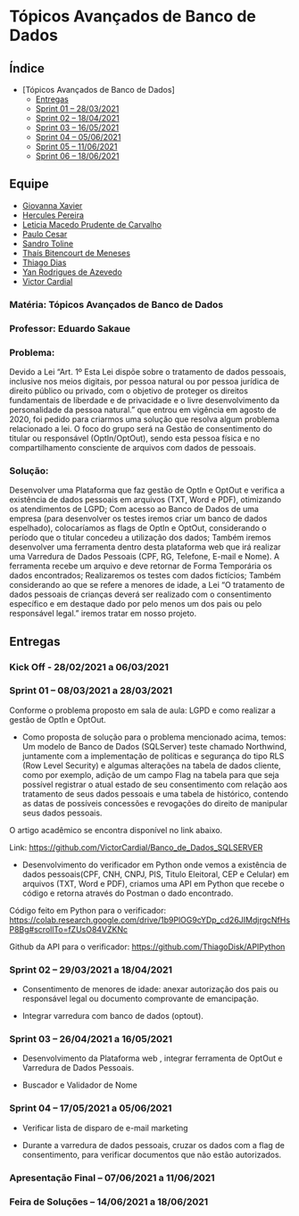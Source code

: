  # Tópicos Avançados de Banco de Dados

## Índice

- [Tópicos Avançados de Banco de Dados]
    - [Entregas](#entregas)
    - [Sprint 01 – 28/03/2021](#sprint-01--28032021)
    - [Sprint 02 – 18/04/2021](#sprint-02--18042021)
    - [Sprint 03 – 16/05/2021](#sprint-03--16052021)
    - [Sprint 04 – 05/06/2021](#sprint-04--05062021)
    - [Sprint 05 – 11/06/2021](#apresentação-final--11062021)
    - [Sprint 06 – 18/06/2021](#feira-de-soluções--18062021)

## Equipe

- [Giovanna Xavier](https://https://github.com/giovannaxavierm/)
- [Hercules Pereira](https://github.com/herculespsilva/)
- [Leticia Macedo Prudente de Carvalho](https://www.linkedin.com/mwlite/in/leticia-macedo-prudente-de-carvalho-a0413416a/)
- [Paulo Cesar](https://github.com/paullo97/)
- [Sandro Toline](https://github.com/sandrotoline/)
- [Thaís Bitencourt de Meneses](https://www.linkedin.com/in/thaisbitencourt/)
- [Thiago Dias](https://github.com/ThiagoDisk/)
- [Yan Rodrigues de Azevedo](https://www.linkedin.com/in/yan-rodrigues/)
- [Victor Cardial](https://github.com/VictorCardial/)

### Matéria: Tópicos Avançados de Banco de Dados
### Professor: Eduardo Sakaue

### Problema:
Devido a Lei “Art. 1º Esta Lei dispõe sobre o tratamento de dados pessoais, inclusive nos meios digitais, por pessoa natural ou por pessoa jurídica de direito público ou privado, com o objetivo de proteger os direitos fundamentais de liberdade e de privacidade e o livre desenvolvimento da personalidade da pessoa natural.” que entrou em vigência em agosto de 2020, foi pedido para criarmos uma solução que resolva algum problema relacionado a lei.
O foco do grupo será na Gestão de consentimento do titular ou responsável (OptIn/OptOut), sendo esta pessoa física e no compartilhamento consciente de arquivos com dados de pessoais.

### Solução:
Desenvolver uma Plataforma que faz gestão de OptIn e OptOut e verifica a existência de dados pessoais em arquivos (TXT, Word e PDF), otimizando os atendimentos de LGPD;
Com acesso ao Banco de Dados de uma empresa (para desenvolver os testes iremos criar um banco de dados espelhado), colocaríamos as flags de OptIn e OptOut, considerando o período que o titular concedeu a utilização dos dados; 
Também iremos desenvolver uma ferramenta dentro desta plataforma web que irá realizar uma Varredura de Dados Pessoais (CPF, RG, Telefone, E-mail e Nome). A ferramenta recebe um arquivo e deve retornar de Forma Temporária os dados encontrados;
Realizaremos os testes com dados fictícios;
Também considerando ao que se refere a menores de idade, a Lei “O tratamento de dados pessoais de crianças deverá ser realizado com o consentimento específico e em destaque dado por pelo menos um dos pais ou pelo responsável legal.” iremos tratar em nosso projeto.

## Entregas

### Kick Off - 28/02/2021 a 06/03/2021 

### Sprint 01 – 08/03/2021 a 28/03/2021

Conforme o problema proposto em sala de aula: LGPD e como realizar a gestão de OptIn e OptOut.

- Como proposta de solução para o problema mencionado acima, temos: Um modelo de Banco de Dados (SQLServer) teste chamado Northwind, juntamente com a implementação de políticas e segurança do tipo RLS (Row Level Security) e algumas alterações na tabela de dados cliente, como por exemplo, adição de um campo Flag na tabela para que seja possível registrar o atual estado de seu consentimento com relação aos tratamento de seus dados pessoais e uma tabela de histórico, contendo as datas de possíveis concessões e revogações do direito de manipular seus dados pessoais.

 O artigo acadêmico se encontra disponível no link abaixo.

 Link: https://github.com/VictorCardial/Banco_de_Dados_SQLSERVER 

- Desenvolvimento do verificador em Python onde vemos a existência de dados pessoais(CPF, CNH, CNPJ, PIS, Titulo Eleitoral, CEP e Celular) em arquivos (TXT, Word e PDF), criamos uma API em Python que recebe o código e retorna através do Postman o dado encontrado.

Código feito em Python para o verificador:
https://colab.research.google.com/drive/1b9PlOG9cYDp_cd26JIMdjrgcNfHsP8Bg#scrollTo=fZUsO84VZKNc

Github da API para o verificador:
https://github.com/ThiagoDisk/APIPython

### Sprint 02 – 29/03/2021 a 18/04/2021
- Consentimento de menores de idade: anexar autorização dos pais ou responsável legal ou documento comprovante de emancipação.

- Integrar varredura com banco de dados (optout).

### Sprint 03 – 26/04/2021 a 16/05/2021
- Desenvolvimento da Plataforma web , integrar ferramenta de OptOut e Varredura de Dados Pessoais.

-  Buscador e Validador de Nome 

### Sprint 04 – 17/05/2021 a 05/06/2021
- Verificar lista de disparo de e-mail marketing 

- Durante a varredura de dados pessoais, cruzar os dados com a flag de consentimento, para verificar documentos que não estão autorizados.


### Apresentação Final – 07/06/2021 a 11/06/2021 

### Feira de Soluções – 14/06/2021 a 18/06/2021 


